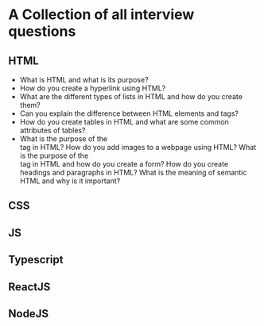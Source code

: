 # A Collection of all interview questions

## HTML
- What is HTML and what is its purpose?
- How do you create a hyperlink using HTML?
- What are the different types of lists in HTML and how do you create them?
- Can you explain the difference between HTML elements and tags?
- How do you create tables in HTML and what are some common attributes of tables?
- What is the purpose of the <div> tag in HTML?
How do you add images to a webpage using HTML?
What is the purpose of the <form> tag in HTML and how do you create a form?
How do you create headings and paragraphs in HTML?
What is the meaning of semantic HTML and why is it important?
## CSS
## JS
## Typescript
## ReactJS
## NodeJS
